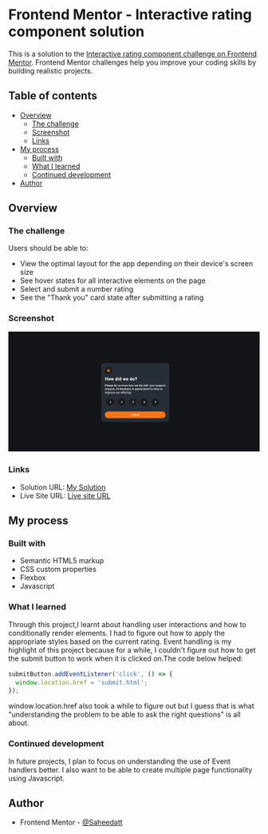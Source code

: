 # Frontend Mentor - Interactive rating component solution

This is a solution to the [Interactive rating component challenge on Frontend Mentor](https://www.frontendmentor.io/challenges/interactive-rating-component-koxpeBUmI). Frontend Mentor challenges help you improve your coding skills by building realistic projects. 

## Table of contents

- [Overview](#overview)
  - [The challenge](#the-challenge)
  - [Screenshot](#screenshot)
  - [Links](#links)
- [My process](#my-process)
  - [Built with](#built-with)
  - [What I learned](#what-i-learned)
  - [Continued development](#continued-development)
- [Author](#author)


## Overview

### The challenge

Users should be able to:

- View the optimal layout for the app depending on their device's screen size
- See hover states for all interactive elements on the page
- Select and submit a number rating
- See the "Thank you" card state after submitting a rating

### Screenshot

![Screenshot](./images/Screenshot%20(144).png)

### Links

- Solution URL: [My Solution](https://github.com/Saheedatt/Rating-card)
- Live Site URL: [Live site URL ](https://saheedatt.github.io/Rating-card/)

## My process

### Built with

- Semantic HTML5 markup
- CSS custom properties
- Flexbox
- Javascript

### What I learned
Through this project,I learnt about handling user interactions and how to conditionally render elements. I had to figure out how to apply the appropriate styles based on the current rating.
Event handling is my highlight of this project because for a while, I couldn't figure out how to get the submit button to work when it is clicked on.The code below helped:
```js
submitButton.addEventListener('click', () => {
  window.location.href = 'submit.html';
});
```
window.location.href also took a while to figure out but I guess that is what "understanding the problem to be able to ask the right questions" is all about.


### Continued development
In future projects, I plan to focus on understanding the use of Event handlers better. I also want to be able to create multiple page functionality using Javascript.

## Author
- Frontend Mentor - [@Saheedatt](https://www.frontendmentor.io/profile/Saheedatt)
